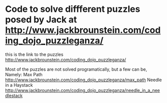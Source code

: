 # Code to solve diffferent puzzles posed by Jack at http://www.jackbrounstein.com/coding_dojo_puzzleganza/

this is the link to the puzzles http://www.jackbrounstein.com/coding_dojo_puzzleganza/

Most of the puzzles are not solved programatically, but a few can be, Namely:
Max Path http://www.jackbrounstein.com/coding_dojo_puzzleganza/max_path
Needle in a Haystack http://www.jackbrounstein.com/coding_dojo_puzzleganza/needle_in_a_needlestack